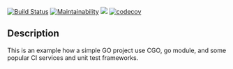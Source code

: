 [![Build Status](https://travis-ci.org/sangshuduo/cgo_ci_helloworld.svg?branch=develop)](https://travis-ci.org/sangshuduo/cgo_ci_helloworld)
[![Maintainability](https://api.codeclimate.com/v1/badges/da38aa4a21725ecfd609/maintainability)](https://codeclimate.com/github/sangshuduo/cgo_ci_helloworld/maintainability)
<a href="https://codeclimate.com/github/sangshuduo/cgo_ci_helloworld/test_coverage"><img src="https://api.codeclimate.com/v1/badges/da38aa4a21725ecfd609/test_coverage" /></a>
[![codecov](https://codecov.io/gh/sangshuduo/cgo_ci_helloworld/branch/develop/graph/badge.svg)](https://codecov.io/gh/sangshuduo/cgo_ci_helloworld)

## Description

This is an example how a simple GO project use CGO, go module, and some popular CI services and unit test frameworks.
